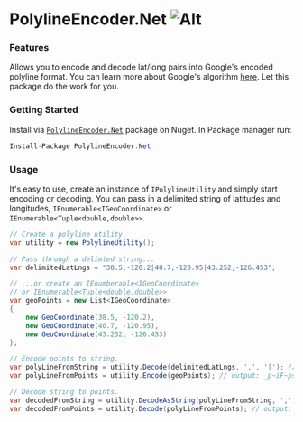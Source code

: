 # PolylineEncoder.Net ![Alt](https://ci.appveyor.com/api/projects/status/github/alexframe/polylineencoder.net?branch=master&svg=true&retina=true "Build status")

### Features
Allows you to encode and decode lat/long pairs into Google's encoded polyline format. 
You can learn more about Google's algorithm [here][1]. Let this package do the work for you.

### Getting Started
Install via [`PolylineEncoder.Net`][2] package on Nuget. In Package manager run:

````csharp
Install-Package PolylineEncoder.Net
````

### Usage
It's easy to use, create an instance of `IPolylineUtility` and simply start encoding or decoding. You can pass in a delimited string 
of latitudes and longitudes, `IEnumerable<IGeoCoordinate>` or `IEnumerable<Tuple<double,double>>`.

```csharp
// Create a polyline utility.
var utility = new PolylineUtility();

// Pass through a delimted string...
var delimitedLatLngs = "38.5,-120.2|40.7,-120.95|43.252,-126.453";

// ...or create an IEnumberable<IGeoCoordinate>
// or IEnumerable<Tuple<double,double>>
var geoPoints = new List<IGeoCoordinate>
{
    new GeoCoordinate(38.5, -120.2),
    new GeoCoordinate(40.7, -120.95),
    new GeoCoordinate(43.252, -126.453)
};

// Encode points to string.
var polyLineFromString = utility.Decode(delimitedLatLngs, ',', '|'); // output: _p~iF~ps|U_ulLnnqC_mqNvxq`@
var polyLineFromPoints = utility.Encode(geoPoints); // output: _p~iF~ps|U_ulLnnqC_mqNvxq`@

// Decode string to points.
var decodedFromString = utility.DecodeAsString(polyLineFromString, ',', '|'); // output: "38.5,-120.2|40.7,-120.95|43.252,-126.453"
var decodedFromPoints = utility.Decode(polyLineFromPoints); // output: An IEnumerable<IGeoCoorindate> equal to geoPoints.
```

  [1]: https://developers.google.com/maps/documentation/utilities/polylinealgorithm
  [2]: https://www.nuget.org/packages/PolylineEncoder.Net
